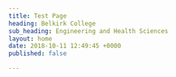 ```yaml
---
title: Test Page
heading: Belkirk College
sub_heading: Engineering and Health Sciences
layout: home
date: 2018-10-11 12:49:45 +0000
published: false

---
```

